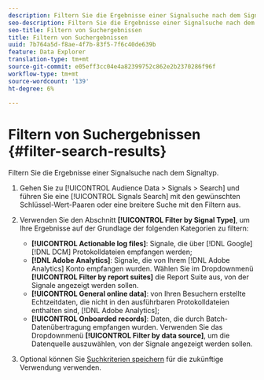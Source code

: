 ```yaml
---
description: Filtern Sie die Ergebnisse einer Signalsuche nach dem Signaltyp.
seo-description: Filtern Sie die Ergebnisse einer Signalsuche nach dem Signaltyp.
seo-title: Filtern von Suchergebnissen
title: Filtern von Suchergebnissen
uuid: 7b764a5d-f8ae-4f7b-83f5-7f6c40de639b
feature: Data Explorer
translation-type: tm+mt
source-git-commit: e05eff3cc04e4a82399752c862e2b2370286f96f
workflow-type: tm+mt
source-wordcount: '139'
ht-degree: 6%

---
```



# Filtern von Suchergebnissen {#filter-search-results}

Filtern Sie die Ergebnisse einer Signalsuche nach dem Signaltyp.

1. Gehen Sie zu [!UICONTROL Audience Data > Signals > Search] und führen Sie eine [!UICONTROL Signals Search] mit den gewünschten Schlüssel-Wert-Paaren oder eine breitere Suche mit den Filtern aus.
1. Verwenden Sie den Abschnitt **[!UICONTROL Filter by Signal Type]**, um Ihre Ergebnisse auf der Grundlage der folgenden Kategorien zu filtern:

   * **[!UICONTROL Actionable log files]**: Signale, die über  [!DNL Google] [!DNL DCM] Protokolldateien empfangen werden;
   * **[!DNL Adobe Analytics]**: Signale, die von Ihrem  [!DNL Adobe Analytics] Konto empfangen wurden. Wählen Sie im Dropdownmenü **[!UICONTROL Filter by report suites]** die Report Suite aus, von der Signale angezeigt werden sollen.
   * **[!UICONTROL General online data]**: von Ihren Besuchern erstellte Echtzeitdaten, die nicht in den ausführbaren Protokolldateien enthalten sind,  [!DNL Adobe Analytics];
   * **[!UICONTROL Onboarded records]**: Daten, die durch Batch-Datenübertragung empfangen wurden. Verwenden Sie das Dropdownmenü **[!UICONTROL Filter by data source]**, um die Datenquelle auszuwählen, von der Signale angezeigt werden sollen.

1. Optional können Sie [Suchkriterien speichern](../../../features/data-explorer/data-explorer-signals-search/data-explorer-save-search.md) für die zukünftige Verwendung verwenden.
